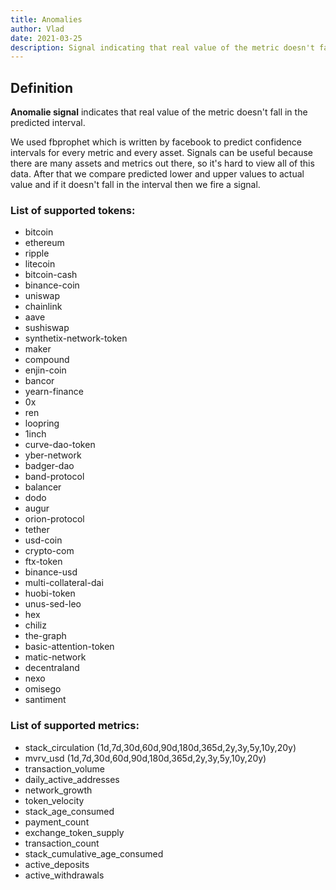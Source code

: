 ```yaml
---
title: Anomalies
author: Vlad
date: 2021-03-25
description: Signal indicating that real value of the metric doesn't fall in the predicted interval
---
```


## Definition

**Anomalie signal** indicates that real value of the metric doesn't fall in the predicted interval.

We used fbprophet which is written by facebook to predict confidence intervals for every metric and every asset.
Signals can be useful because there are many assets and metrics out there, so it's hard to view all of this data.
After that we compare predicted lower and upper values to actual value and if it doesn't fall in the interval then we fire a signal. 

### List of supported tokens:
* bitcoin
* ethereum
* ripple
* litecoin
* bitcoin-cash
* binance-coin
* uniswap
* chainlink
* aave
* sushiswap
* synthetix-network-token
* maker
* compound
* enjin-coin
* bancor
* yearn-finance
* 0x
* ren
* loopring
* 1inch
* curve-dao-token
* yber-network
* badger-dao
* band-protocol
* balancer
* dodo
* augur
* orion-protocol
* tether
* usd-coin
* crypto-com
* ftx-token
* binance-usd
* multi-collateral-dai
* huobi-token
* unus-sed-leo
* hex
* chiliz
* the-graph
* basic-attention-token
* matic-network
* decentraland
* nexo
* omisego
* santiment

### List of supported metrics:
* stack_circulation (1d,7d,30d,60d,90d,180d,365d,2y,3y,5y,10y,20y)
* mvrv_usd (1d,7d,30d,60d,90d,180d,365d,2y,3y,5y,10y,20y)
* transaction_volume
* daily_active_addresses
* network_growth
* token_velocity
* stack_age_consumed
* payment_count
* exchange_token_supply
* transaction_count
* stack_cumulative_age_consumed
* active_deposits
* active_withdrawals

